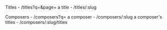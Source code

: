 Titles - /titles?q=&page=
a title - /titles/:slug

Composers - /composers?q=
a composer - /composers/:slug
a composer's titles - /composers/:slug/titles
